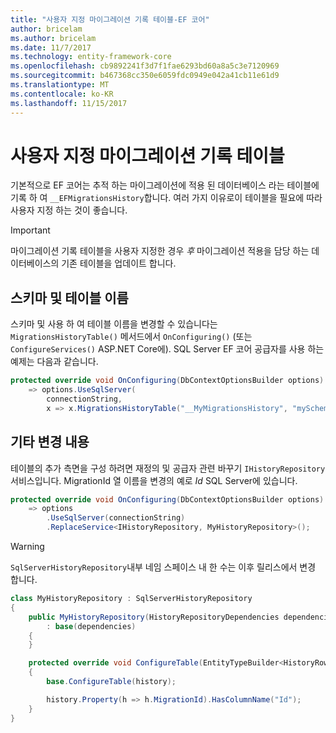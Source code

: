 ```yaml
---
title: "사용자 지정 마이그레이션 기록 테이블-EF 코어"
author: bricelam
ms.author: bricelam
ms.date: 11/7/2017
ms.technology: entity-framework-core
ms.openlocfilehash: cb9892241f3d7f1fae6293bd60a8a5c3e7120969
ms.sourcegitcommit: b467368cc350e6059fdc0949e042a41cb11e61d9
ms.translationtype: MT
ms.contentlocale: ko-KR
ms.lasthandoff: 11/15/2017
---
```

<a name="custom-migrations-history-table"></a>사용자 지정 마이그레이션 기록 테이블
===============================
기본적으로 EF 코어는 추적 하는 마이그레이션에 적용 된 데이터베이스 라는 테이블에 기록 하 여 `__EFMigrationsHistory`합니다. 여러 가지 이유로이 테이블을 필요에 따라 사용자 지정 하는 것이 좋습니다.

> [!IMPORTANT]
> 마이그레이션 기록 테이블을 사용자 지정한 경우 *후* 마이그레이션 적용을 담당 하는 데이터베이스의 기존 테이블을 업데이트 합니다.

<a name="schema-and-table-name"></a>스키마 및 테이블 이름
----------------------
스키마 및 사용 하 여 테이블 이름을 변경할 수 있습니다는 `MigrationsHistoryTable()` 메서드에서 `OnConfiguring()` (또는 `ConfigureServices()` ASP.NET Core에). SQL Server EF 코어 공급자를 사용 하는 예제는 다음과 같습니다.

``` csharp
protected override void OnConfiguring(DbContextOptionsBuilder options)
    => options.UseSqlServer(
        connectionString,
        x => x.MigrationsHistoryTable("__MyMigrationsHistory", "mySchema"));
```

<a name="other-changes"></a>기타 변경 내용
-------------
테이블의 추가 측면을 구성 하려면 재정의 및 공급자 관련 바꾸기 `IHistoryRepository` 서비스입니다. MigrationId 열 이름을 변경의 예로 *Id* SQL Server에 있습니다.

``` csharp
protected override void OnConfiguring(DbContextOptionsBuilder options)
    => options
        .UseSqlServer(connectionString)
        .ReplaceService<IHistoryRepository, MyHistoryRepository>();
```

> [!WARNING]
> `SqlServerHistoryRepository`내부 네임 스페이스 내 한 수는 이후 릴리스에서 변경 합니다.

``` csharp
class MyHistoryRepository : SqlServerHistoryRepository
{
    public MyHistoryRepository(HistoryRepositoryDependencies dependencies)
        : base(dependencies)
    {
    }

    protected override void ConfigureTable(EntityTypeBuilder<HistoryRow> history)
    {
        base.ConfigureTable(history);

        history.Property(h => h.MigrationId).HasColumnName("Id");
    }
}
```
